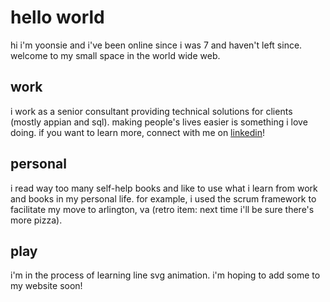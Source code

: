 # hello world
hi i'm yoonsie and i've been online since i was 7 and haven't left since. welcome to my small space in the world wide web.

## work
i work as a senior consultant providing technical solutions for clients (mostly appian and sql). making people's lives easier is something i love doing. if you want to learn more, connect with me on [linkedin](https://www.linkedin.com/in/yoonsiekim)!

## personal
i read way too many self-help books and like to use what i learn from work and books in my personal life. for example, i used the scrum framework to facilitate my move to arlington, va (retro item: next time i'll be sure there's more pizza).

## play
i'm in the process of learning line svg animation. i'm hoping to add some to my website soon!
